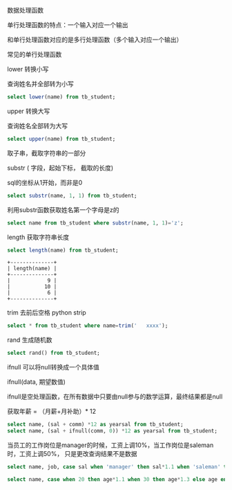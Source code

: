 数据处理函数

单行处理函数的特点：一个输入对应一个输出

和单行处理函数对应的是多行处理函数（多个输入对应一个输出）



常见的单行处理函数

lower 转换小写

查询姓名并全部转为小写

```sql
select lower(name) from tb_student;
```

upper 转换大写

查询姓名全部转为大写

```sql
select upper(name) from tb_student;
```

取子串，截取字符串的一部分

substr ( 字段，起始下标， 截取的长度)

sql的坐标从1开始，而非是0

```sql
select substr(name, 1, 1) from tb_student;
```

利用substr函数获取姓名第一个字母是z的

```sql
select name from tb_student where substr(name, 1, 1)='z';
```

length 获取字符串长度

```sql
select length(name) from tb_student;
```

```
+--------------+
| length(name) |
+--------------+
|            9 |
|           10 |
|            6 |
+--------------+
```



trim 去前后空格  python strip

```sql
select * from tb_student where name=trim('   xxxx');
```

rand 生成随机数

```sql
select rand() from tb_student;
```



ifnull 可以将null转换成一个具体值

ifnull(data, 期望数值)

ifnull是空处理函数，在所有数据中只要由null参与的数学运算，最终结果都是null

获取年薪 = （月薪+月补助）* 12

```sql
select name, (sal + comm) *12 as yearsal from tb_student;
select name, (sal + ifnull(comm, 0)) *12 as yearsal from tb_student;
```



当员工的工作岗位是manager的时候，工资上调10%，当工作岗位是saleman时，工资上调50%， 只是更改查询结果不是数据

```sql
select name, job, case sal when 'manager' then sal*1.1 when 'saleman' then sal*1.5 else sal end from tb_student;
```

```sql
select name, case when 20 then age*1.1 when 30 then age*1.3 else age end as age from tb_student;
```

